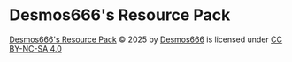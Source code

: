 # Desmos666's Resource Pack

[Desmos666's Resource Pack](https://github.com/Desmos114/Desmos666-Resource-Pack) © 2025 by [Desmos666](https://github.com/Desmos114) is licensed under [CC BY-NC-SA 4.0](https://creativecommons.org/licenses/by-nc-sa/4.0/)
